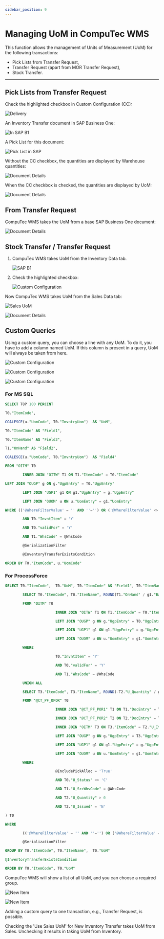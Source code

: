 ```yaml
---
sidebar_position: 9
---
```


# Managing UoM in CompuTec WMS

This function allows the management of Units of Measurement (UoM) for the following transactions:

- Pick Lists from Transfer Request,
- Transfer Request (apart from MOR Transfer Request),
- Stock Transfer.

---

## Pick Lists from Transfer Request

Check the highlighted checkbox in Custom Configuration (CC):

![Delivery](./media/cc-delivery-uom.webp)

An Inventory Transfer document in SAP Business One:

![In SAP B1](./media/inventory-transfer-request.png)

A Pick List for this document:

![Pick List in SAP](./media/pick-list-in-sap.webp)

Without the CC checkbox, the quantities are displayed by Warehouse quantities:

![Document Details](./media/without-checkbox.webp)

When the CC checkbox is checked, the quantities are displayed by UoM:

![Document Details](./media/with-checkbox.webp)

## From Transfer Request

CompuTec WMS takes the UoM from a base SAP Business One document:

![Document Details](./media/from-transfer-request-uom.webp)

## Stock Transfer / Transfer Request

1. CompuTec WMS takes UoM from the Inventory Data tab.

    ![SAP B1](./media/uom-inventory.webp)
2. Check the highlighted checkbox:

    ![Custom Configuration](./media/cc-stock-transfer-uom.webp)

Now CompuTec WMS takes UoM from the Sales Data tab:

![Sales UoM](./media/sales-uom.webp)

![Document Details](./media/sales-uom-wms.webp)

## Custom Queries

Using a custom query, you can choose a line with any UoM. To do it, you have to add a column named UoM. If this column is present in a query, UoM will always be taken from here.

![Custom Configuration](./media/cc-query-manager.webp)

![Custom Configuration](./media/cc-query-manager-2.webp)

![Custom Configuration](./media/cc-query-manager-3.webp)

### For MS SQL

```sql
SELECT TOP 100 PERCENT

T0."ItemCode",

COALESCE(u."UomCode", T0."InvntryUom")  AS "UoM",

T0."ItemCode" AS "Field1",

T0."ItemName" AS "Field3",

T1."OnHand" AS "Field2",

COALESCE(u."UomCode", T0."InvntryUom")  AS "Field4"

FROM "OITM" T0

        INNER JOIN "OITW" T1 ON T1."ItemCode" = T0."ItemCode"

LEFT JOIN "OUGP" g ON g."UgpEntry" = T0."UgpEntry"

        LEFT JOIN "UGP1" g1 ON g1."UgpEntry" = g."UgpEntry"

        LEFT JOIN "OUOM" u ON u."UomEntry" = g1."UomEntry"

WHERE (('@WhereFilterValue' = '' AND ''='') OR ('@WhereFilterValue' <> '' AND (@WhereFilterQuery) ))

        AND T0."InvntItem" = 'Y'

        AND T0."validFor" = 'Y'

        AND T1."WhsCode" = @WhsCode

        @SerializationFilter

        @InventoryTransferExistsCondition

ORDER BY T0."ItemCode", u."UomCode"
```

### For ProcessForce

```sql
SELECT T0."ItemCode",  T0."UoM", T0."ItemCode" AS "Field1", T0."ItemName" AS "Field3", SUM(T0."Qty") AS "Field2", T0."UoM" AS "Field4" FROM (

        SELECT T0."ItemCode", T0."ItemName", ROUND(T1."OnHand" / g1."BaseQty", 3)  AS "Qty", COALESCE(u."UomCode", T0."InvntryUom") as "UoM", T0."U_CTSRSerialization", 'True' AS "ShowAllUoM"

        FROM "OITM" T0

                       INNER JOIN "OITW" T1 ON T1."ItemCode" = T0."ItemCode"

                       LEFT JOIN "OUGP" g ON g."UgpEntry" = T0."UgpEntry"

                       LEFT JOIN "UGP1" g1 ON g1."UgpEntry" = g."UgpEntry"

                       LEFT JOIN "OUOM" u ON u."UomEntry" = g1."UomEntry"

        WHERE

                       T0."InvntItem" = 'Y'

                       AND T0."validFor" = 'Y'

                       AND T1."WhsCode" = @WhsCode

        UNION ALL

        SELECT T3."ItemCode", T3."ItemName", ROUND(-T2."U_Quantity" / g1."BaseQty", 3) AS "Qty", COALESCE(u."UomCode", T3."InvntryUom") AS "UoM", T3."U_CTSRSerialization", 'True' AS "ShowAllUoM"

        FROM "@CT_PF_OPOR" T0

                       INNER JOIN "@CT_PF_POR1" T1 ON T1."DocEntry" = T0."DocEntry"

                       INNER JOIN "@CT_PF_POR2" T2 ON T2."DocEntry" = T0."DocEntry" AND T2."U_ReqItmLn" = T1."LineId"

                       INNER JOIN "OITM" T3 ON T3."ItemCode" = T2."U_ItemCode"

                       LEFT JOIN "OUGP" g ON g."UgpEntry" = T3."UgpEntry"

                       LEFT JOIN "UGP1" g1 ON g1."UgpEntry" = g."UgpEntry"

                       LEFT JOIN "OUOM" u ON u."UomEntry" = g1."UomEntry"

        WHERE

                       @IncludePickAlloc = 'True'

                       AND T0."U_Status" <> 'C'

                       AND T1."U_SrcWhsCode" = @WhsCode

                       AND T2."U_Quantity" > 0

                       AND T2."U_Issued" = 'N'

) T0

WHERE

        (('@WhereFilterValue' = '' AND ''='') OR ('@WhereFilterValue' <> '' AND (@WhereFilterQuery) ))

        @SerializationFilter

GROUP BY T0."ItemCode", T0."ItemName",  T0."UoM"

@InventoryTransferExistsCondition

ORDER BY T0."ItemCode", T0."UoM"
```

CompuTec WMS will show a list of all UoM, and you can choose a required group.

![New Item](./media/cc-query-manager-result.webp)

![New Item](./media/cc-query-manager-result-2.webp)

Adding a custom query to one transaction, e.g., Transfer Request, is possible.

Checking the 'Use Sales UoM' for New Inventory Transfer takes UoM from Sales. Unchecking it results in taking UoM from Inventory.
